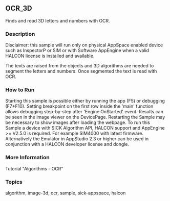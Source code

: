 ## OCR_3D

Finds and read 3D letters and numbers with OCR.

### Description

Disclaimer: this sample will run only on physical AppSpace enabled device such as
InspectorP or SIM or with Software AppEngine when a valid HALCON license is
installed and available.

The texts are raised from the objects and 3D algorithms are needed to segment
the letters and numbers. Once segmented the text is read with OCR.

### How to Run

Starting this sample is possible either by running the app (F5) or
debugging (F7+F10). Setting breakpoint on the first row inside the 'main'
function allows debugging step-by-step after 'Engine.OnStarted' event.
Results can be seen in the image viewer on the DevicePage.
Restarting the Sample may be necessary to show images after loading the webpage.
To run this Sample a device with SICK Algorithm API, HALCON support and
AppEngine >= V2.5.0 is required. For example SIM4000 with latest firmware.
Alternatively the Emulator in AppStudio 2.3 or higher can be used in conjunction
with a HALCON developer license and dongle.

### More Information

Tutorial "Algorithms - OCR"

### Topics

algorithm, image-3d, ocr, sample, sick-appspace, halcon